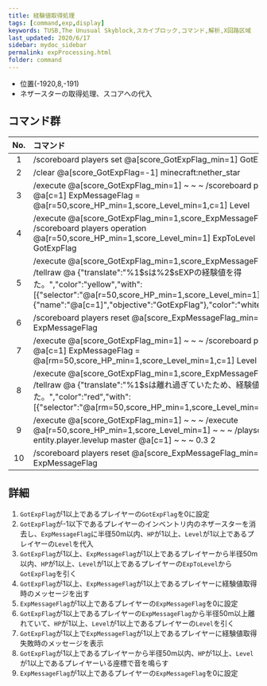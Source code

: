 ```yaml
---
title: 経験値取得処理
tags: [command,exp,display]
keywords: TUSB,The Unusual Skyblock,スカイブロック,コマンド,解析,X回路区域
last_updated: 2020/6/17
sidebar: mydoc_sidebar
permalink: expProcessing.html
folder: command
---
```


- 位置(-1920,8,-191)
- ネザースターの取得処理、スコアへの代入

## コマンド群

|No.|コマンド|
|:-:|:-|
|1|/scoreboard players set @a[score_GotExpFlag_min=1] GotExpFlag 0|
|2|/clear @a[score_GotExpFlag=-1] minecraft:nether_star|
|3|/execute @a[score_GotExpFlag_min=1] ~ ~ ~ /scoreboard players operation @a[c=1] ExpMessageFlag = @a[r=50,score_HP_min=1,score_Level_min=1,c=1] Level|
|4|/execute @a[score_GotExpFlag_min=1,score_ExpMessageFlag_min=1] ~ ~ ~ /scoreboard players operation @a[r=50,score_HP_min=1,score_Level_min=1] ExpToLevel -= @a[c=1] GotExpFlag|
|5|/execute @a[score_GotExpFlag_min=1,score_ExpMessageFlag_min=1] ~ ~ ~ /tellraw @a {"translate":"%1\$sは%2\$sEXPの経験値を得た。","color":"yellow","with":[{"selector":"@a[r=50,score_HP_min=1,score_Level_min=1]"},{"score":{"name":"@a[c=1]","objective":"GotExpFlag"},"color":"white","bold":"true"}]}|
|6|/scoreboard players reset @a[score_ExpMessageFlag_min=1] ExpMessageFlag|
|7|/execute @a[score_GotExpFlag_min=1] ~ ~ ~ /scoreboard players operation @a[c=1] ExpMessageFlag = @a[rm=50,score_HP_min=1,score_Level_min=1,c=1] Level|
|8|/execute @a[score_GotExpFlag_min=1,score_ExpMessageFlag_min=1] ~ ~ ~ /tellraw @a {"translate":"%1$sは離れ過ぎていたため、経験値を得られなかった。","color":"red","with":[{"selector":"@a[rm=50,score_HP_min=1,score_Level_min=1]"}]}|
|9|/execute @a[score_GotExpFlag_min=1] ~ ~ ~ /execute @a[r=50,score_HP_min=1,score_Level_min=1] ~ ~ ~ /playsound entity.player.levelup master @a[c=1] ~ ~ ~ 0.3 2|
|10|/scoreboard players reset @a[score_ExpMessageFlag_min=1] ExpMessageFlag|

## 詳細

1. `GotExpFlag`が1以上であるプレイヤーの`GotExpFlag`を0に設定
2. `GotExpFlag`が-1以下であるプレイヤーのインベントリ内のネザースターを消去し、`ExpMessageFlag`に半径50m以内、`HP`が1以上、`Level`が1以上であるプレイヤーの`Level`を代入
3. `GotExpFlag`が1以上、`ExpMessageFlag`が1以上であるプレイヤーから半径50m以内、`HP`が1以上、`Level`が1以上であるプレイヤーの`ExpToLevel`から`GotExpFlag`を引く
4. `GotExpFlag`が1以上、`ExpMessageFlag`が1以上であるプレイヤーに経験値取得時のメッセージを出す
5. `ExpMessageFlag`が1以上であるプレイヤーの`ExpMessageFlag`を0に設定
6. `GotExpFlag`が1以上であるプレイヤーの`ExpMessageFlag`から半径50m以上離れていて、`HP`が1以上、`Level`が1以上であるプレイヤーの`Level`を引く
7. `GotExpFlag`が1以上で`ExpMessageFlag`が1以上であるプレイヤーに経験値取得失敗時のメッセージを表示
8. `GotExpFlag`が1以上であるプレイヤーから半径50m以内、`HP`が1以上、`Level`が1以上であるプレイヤーいる座標で音を鳴らす
9. `ExpMessageFlag`が1以上であるプレイヤーの`ExpMessageFlag`を0に設定
